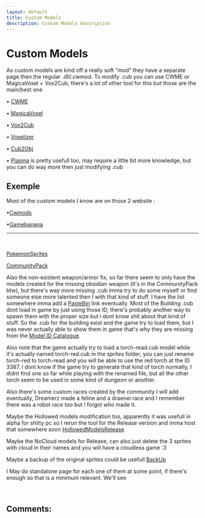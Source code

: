 ```yaml
---
layout: default
title: Custom Models
description: Custom Models description
---
```

# Custom Models

As custom models are kind off a really soft "mod" they have a separate page then the regular .dll/.cwmod. To modify .cub you can use CWME or MagicaVoxel + Vox2Cub, there's a lot of other tool for this but those are the main/best one

&bull; [CWME](https://www.cwmods.com/downloads/info54-CWME-CubeWorldModelEditor.html)

&bull; [MagicaVoxel](https://ephtracy.github.io/)

&bull; [Vox2Cub](https://github.com/ParanormalVibe/Vox2Cub)

&bull; [Voxelizer](https://drububu.com/miscellaneous/voxelizer/?out=vox)

&bull; [Cub2Obj](https://github.com/ScottishCyclops/cub-to-obj)

&bull; [Plasma](https://github.com/ChrisMiuchiz/Plasma-Writeup) is pretty usefull too, may require a little bit more knowledge, but you can do way more then just modifying .cub

## Exemple

Most of the custom models I know are on those 2 website :

&bull;[Cwmods](https://www.cwmods.com/)

&bull;[Gamebanana](https://gamebanana.com/games/5200)

---------------

&nbsp;&nbsp;&nbsp;&nbsp;&nbsp;&nbsp;

[PokemonSprites](http://www.mediafire.com/file/51ftlcalp2qa2ut/Pokemon.zip/file)

[CommunityPack](https://www.mediafire.com/file/4qlsrg9jum6fhso/Community_Sprites_V.3.rar/file)

Also the non-existent weapon/armor fix, so far there seem to only have the models created for the missing obsidian weapon (it's in the CommunityPack btw), but there's way more missing .cub imma try to do some myself or find someone else more talented then I with that kind of stuff. I have the list somewhere imma add a [PasteBin](https://pastebin.com/8YNWJitn) link eventually. Most of the Building .cub dont load in game by just using those ID, there's probably another way to spawn them with the proper size but i dont know shit about that kind of stuff. So the .cub for the building exist and the game try to load them, but I was never actually able to show them in game that's why they are missing from the [Model ID Catalogue](https://imgur.com/a/Mu4zwl9).

Also note that the game actually try to load a torch-read.cub model while it's actually named torch-red.cub in the sprites folder, you can just rename torch-red to torch-read and you will be able to use the red torch at the ID 3387. I dont know if the game try to generate that kind of torch normally, I didnt find one so far while playing with the renamed file, but all the other torch seem to be used in some kind of dungeon or another.

Also there's some custom races created by the community I will add eventually, Dreamerz made a feline and a draenei race and I remember there was a robot race too but I forgot who made it.

Maybe the Hollowed models modification too, apparently it was usefull in alpha for shitty pc so I rerun the tool for the Release version and imma host that somewhere soon [HollowedModelsRelease](https://drive.google.com/file/d/1MYOAXMJCPl4lwppCFVPf3neJRVNkfezQ/view?usp=sharing)

Maybe the NoCloud models for Release, can also just delete the 3 sprites with cloud in their names and you will have a cloudless game :3

Maybe a backup of the original sprites could be usefull [BackUp](https://drive.google.com/file/d/1Cg4xceNc1wLUyjspLX9SoeTkbcHcCgZo/view?usp=sharing)

I May do standalone page for each one of them at some point, if there's enough so that is a minimum relevant. We'll see

&nbsp;&nbsp;&nbsp;&nbsp;&nbsp;&nbsp;

## Comments:

<script src="https://utteranc.es/client.js"
        repo="Paroyer/Comment" 
        issue-term="pathname"
        theme="github-dark"
        label="Comment"
        crossorigin="anonymous"
        async>
</script>  
